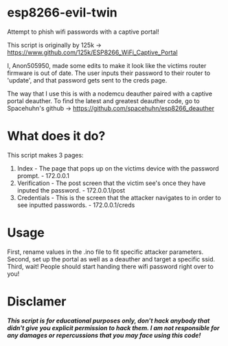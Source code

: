 # esp8266-evil-twin
Attempt to phish wifi passwords with a captive portal!

This script is originally by 125k -> https://www.github.com/125k/ESP8266_WiFi_Captive_Portal

I, Anon505950, made some edits to make it look like the victims router firmware is out of date. The user inputs their password to their router to 'update', and that password gets sent to the creds page. 

The way that I use this is with a nodemcu deauther paired with a captive portal deauther. To find the latest and greatest deauther code, go to Spacehuhn's github -> https://github.com/spacehuhn/esp8266_deauther

# What does it do?
This script makes 3 pages:
1. Index - The page that pops up on the victims device with the password prompt. - 172.0.0.1
2. Verification - The post screen that the victim see's once they have inputed the password. - 172.0.0.1/post
3. Credentials - This is the screen that the attacker navigates to in order to see inputted passwords. - 172.0.0.1/creds

# Usage
First, rename values in the .ino file to fit specific attacker parameters. 
Second, set up the portal as well as a deauther and target a specific ssid.
Third, wait! People should start handing there wifi password right over to you!

# Disclamer
***This script is for educational purposes only, don't hack anybody that didn't give you explicit permission to hack them. I am not responsible for any damages or repercussions that you may face using this code!***
